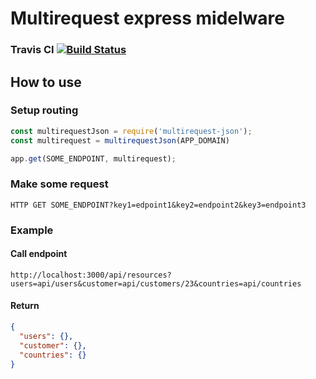# Multirequest express midelware

### Travis CI [![Build Status](https://travis-ci.org/BogdanGeraymovich/multi-request.svg?branch=master)](https://travis-ci.org/BogdanGeraymovich/multi-request)

## How to use

### Setup routing
```javascript
const multirequestJson = require('multirequest-json');
const multirequest = multirequestJson(APP_DOMAIN)

app.get(SOME_ENDPOINT, multirequest);
```


### Make some request
```
HTTP GET SOME_ENDPOINT?key1=edpoint1&key2=endpoint2&key3=endpoint3
```

### Example

#### Call endpoint

```
http://localhost:3000/api/resources?users=api/users&customer=api/customers/23&countries=api/countries
```

#### Return 

```json
{
  "users": {},
  "customer": {},
  "countries": {}
}
```